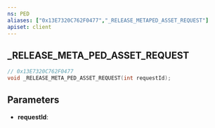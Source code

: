 ```yaml
---
ns: PED
aliases: ["0x13E7320C762F0477","_RELEASE_METAPED_ASSET_REQUEST"]
apiset: client
---
```

## _RELEASE_META_PED_ASSET_REQUEST

```c
// 0x13E7320C762F0477
void _RELEASE_META_PED_ASSET_REQUEST(int requestId);
```


## Parameters
* **requestId**:



